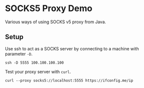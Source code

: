 # SOCKS5 Proxy Demo

Various ways of using SOCKS v5 proxy from Java.

## Setup

Use ssh to act as a SOCKS server by connecting to a machine with parameter `-D`.
```shell
ssh -D 5555 100.100.100.100
```

Test your proxy server with `curl`.
```shell
curl --proxy socks5://localhost:5555 https://ifconfig.me/ip
```
